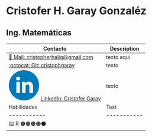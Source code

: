 # Cristofer H. Garay Gonzaléz

## Ing. Matemáticas


| Contacto      | Description |
| ----------- | ----------- |
| [:e-mail: Mail: cristopherhalig@gmail.com](cristopherhalig@gmail.com) | texto aqui |  
| [:octocat: Git: cristophgaray](https://github.com/cristopgaray) | texto |
| ![](https://raw.githubusercontent.com/cristophgaray/cristophgaray/main/Files/in.png) [LinkedIn: Cristofer Garay ](www.linkedin.com/in/cristofer-garay) | texto |
| Habilidades   | Text |
| ----------- | ----------- |
| :keyboard: R :orange_circle::orange_circle::orange_circle::orange_circle::black_circle: | |        